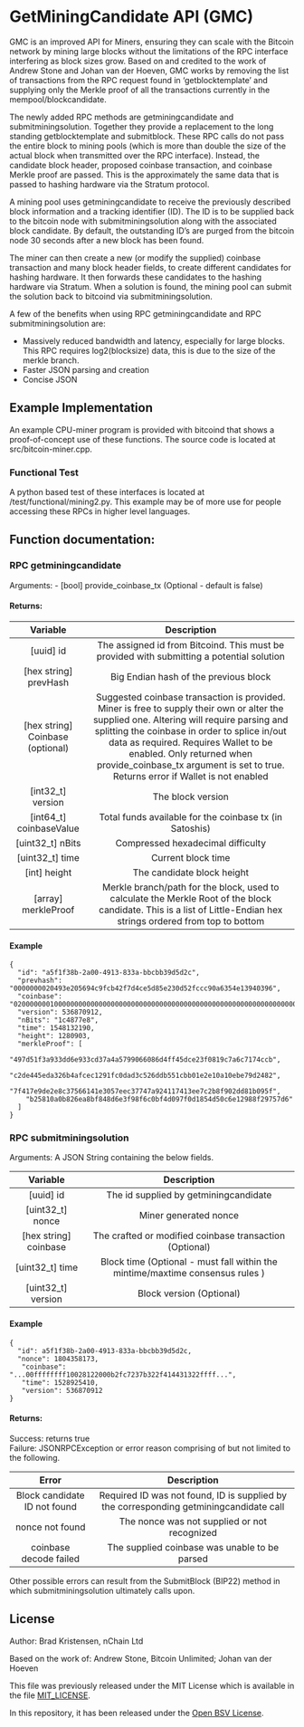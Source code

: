 # GetMiningCandidate API (GMC)
 
GMC is an improved API for Miners, ensuring they can scale with the Bitcoin network by mining large blocks without the limitations of the RPC interface interfering as block sizes grow. 
Based on and credited to the work of Andrew Stone and Johan van der Hoeven, GMC works by removing the list of transactions from the RPC request found in ‘getblocktemplate’ and supplying only the Merkle proof of all the transactions currently in the mempool/blockcandidate. 
 
The newly added RPC methods are getminingcandidate and submitminingsolution. Together they provide a replacement to the long standing getblocktemplate and submitblock. 
These RPC calls do not pass the entire block to mining pools (which is more than double the size of the actual block when transmitted over the RPC interface). Instead, the candidate block header, proposed coinbase transaction, and coinbase Merkle proof are passed. This is the approximately the same data that is passed to hashing hardware via the Stratum protocol. 

A mining pool uses getminingcandidate to receive the previously described block information and a tracking identifier (ID). The ID is to be supplied back to the bitcoin node with submitminingsolution along with the associated block candidate. By default, the outstanding ID’s are purged from the bitcoin node 30 seconds after a new block has been found. 

The miner can then create a new (or modify the supplied) coinbase transaction and many block header fields, to create different candidates for hashing hardware. It then forwards these candidates to the hashing hardware via Stratum. When a solution is found, the mining pool can submit the solution back to bitcoind via submitminingsolution. 

A few of the benefits when using RPC getminingcandidate and RPC submitminingsolution are: 
* Massively reduced bandwidth and latency, especially for large blocks. This RPC requires log2(blocksize) data, this is due to the size of the merkle branch. 
* Faster JSON parsing and creation 
* Concise JSON 

## Example Implementation 
 
An example CPU-miner program is provided with bitcoind that shows a proof-of-concept use of these functions. The source code is located at src/bitcoin-miner.cpp. 
### Functional Test 
A python based test of these interfaces is located at /test/functional/mining2.py. This example may be of more use for people accessing these RPCs in higher level languages. 
## Function documentation: 
### RPC getminingcandidate
Arguments: - [bool] provide_coinbase_tx (Optional - default is false)  

#### Returns:

|Variable|Description|
|:-----:|:-----:|   
| [uuid] id | The assigned id from Bitcoind. This must be provided with submitting a potential solution |
|[hex string] prevHash | Big Endian hash of the previous block | 
| [hex string] Coinbase (optional) | Suggested coinbase transaction is provided. Miner is free to supply their own or alter the supplied one. Altering will require parsing and splitting the coinbase in order to splice in/out data as required.  Requires Wallet to be enabled. Only returned when provide_coinbase_tx argument is set to true. Returns error if Wallet is not enabled |
|[int32_t] version | The block version | 
|[int64_t] coinbaseValue | Total funds available for the coinbase tx (in Satoshis) | 
|[uint32_t] nBits | Compressed hexadecimal difficulty | 
|[uint32_t] time | Current block time | 
|[int] height | The candidate block height | 
|[array] merkleProof | Merkle branch/path for the block, used to calculate the Merkle Root of the block candidate. This is a list of Little-Endian hex strings ordered from top to bottom |

#### Example 
```
{ 
  "id": "a5f1f38b-2a00-4913-833a-bbcbb39d5d2c", 
  "prevhash": "0000000020493e205694c9fcb42f7d4ce5d85e230d52fccc90a6354e13940396", 
  "coinbase": "02000000010000000000000000000000000000000000000000000000000000000000000000ffffffff0503878b1300ffffffff01c5a4a80400000000232103b8310da7c413106c6ce63814dbcd366c55e8ae39c8c43c1fdaeb76df56e4ff7dac00000000", 
  "version": 536870912, 
  "nBits": "1c4877e8", 
  "time": 1548132190, 
  "height": 1280903, 
  "merkleProof": [ 
    "497d51f3a933dd6e933cd37a4a5799066086d4ff45dce23f0819c7a6c7174ccb", 
    "c2de445eda326b4afcec1291fc0dad3c526ddb551cbb01e2e10a10ebe79d2482", 
    "7f417e9de2e8c37566141e3057eec37747a924117413ee7c2b8f902dd81b095f", 
    "b25810a0b826ea8bf848d6e3f98f6c0bf4d097f0d1854d50c6e12988f29757d6" 
  ] 
}
```  
 

### RPC submitminingsolution 
Arguments: A JSON String containing the below fields.

|Variable|Description|
|:-----:|:-----:|
|[uuid] id | The id supplied by getminingcandidate | 
|[uint32_t] nonce |Miner generated nonce |  
|[hex string] coinbase | The crafted or modified coinbase transaction (Optional) |
|[uint32_t] time | Block time (Optional - must fall within the mintime/maxtime consensus rules ) |
|[uint32_t] version | Block version (Optional) | 



#### Example 
```
{   
  "id": a5f1f38b-2a00-4913-833a-bbcbb39d5d2c, 
  "nonce": 1804358173, 
   "coinbase": "...00ffffffff10028122000b2fc7237b322f414431322ffff...", 
   "time": 1528925410, 
   "version": 536870912 
}  
```
#### Returns: 
 
Success: returns true  
Failure: JSONRPCException or error reason comprising of but not limited to the following.

|Error|Description| 
|:-----:|:-----:|
|Block candidate ID not found|Required ID was not found, ID is supplied by the corresponding getminingcandidate call |
|nonce not found|The nonce was not supplied or not recognized | 
|coinbase decode failed|The supplied coinbase was unable to be parsed| 
 
Other possible errors can result from the SubmitBlock (BIP22) method in which submitminingsolution ultimately calls upon. 

## License
Author: Brad Kristensen, nChain Ltd

Based on the work of: Andrew Stone, Bitcoin Unlimited; Johan van der Hoeven

This file was previously released under the MIT License which is available in the file [MIT_LICENSE](../MIT_LICENSE).

In this repository, it has been released under the [Open BSV License](../LICENSE).

